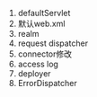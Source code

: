 1. defaultServlet
2. 默认web.xml
3. realm
4. request dispatcher
5. connector修改
6. access log
7. deployer
8. ErrorDispatcher
